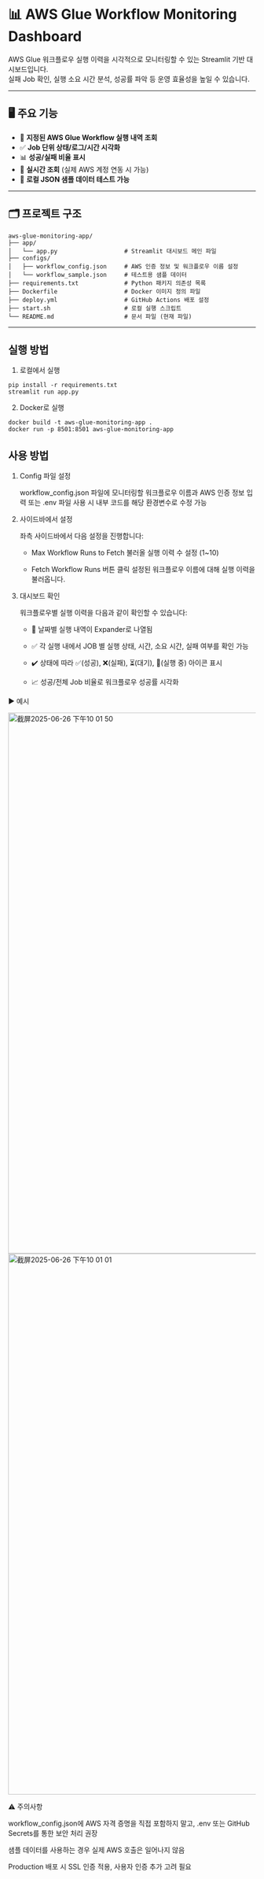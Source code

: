 # 📊 AWS Glue Workflow Monitoring Dashboard

AWS Glue 워크플로우 실행 이력을 시각적으로 모니터링할 수 있는 Streamlit 기반 대시보드입니다.  
실패 Job 확인, 실행 소요 시간 분석, 성공률 파악 등 운영 효율성을 높일 수 있습니다.

---
## 🖥️ 주요 기능

- 🔎 **지정된 AWS Glue Workflow 실행 내역 조회**
- ✅ **Job 단위 상태/로그/시간 시각화**
- 📊 **성공/실패 비율 표시**
- 🔄 **실시간 조회** (실제 AWS 계정 연동 시 가능)
- 📁 **로컬 JSON 샘플 데이터 테스트 가능**

---
## 🗂️ 프로젝트 구조

```plaintext
aws-glue-monitoring-app/
├── app/
│   └── app.py                   # Streamlit 대시보드 메인 파일
├── configs/
│   ├── workflow_config.json     # AWS 인증 정보 및 워크플로우 이름 설정
│   └── workflow_sample.json     # 테스트용 샘플 데이터
├── requirements.txt             # Python 패키지 의존성 목록
├── Dockerfile                   # Docker 이미지 정의 파일
├── deploy.yml                   # GitHub Actions 배포 설정
├── start.sh                     # 로컬 실행 스크립트
└── README.md                    # 문서 파일 (현재 파일)
```
---

## 실행 방법

1. 로컬에서 실행
```
pip install -r requirements.txt
streamlit run app.py
``` 
2. Docker로 실행
```
docker build -t aws-glue-monitoring-app .
docker run -p 8501:8501 aws-glue-monitoring-app
```

## 사용 방법

1. Config 파일 설정

    workflow_config.json 파일에 모니터링할 워크플로우 이름과 AWS 인증 정보 입력
    또는 .env 파일 사용 시 내부 코드를 해당 환경변수로 수정 가능

2. 사이드바에서 설정

    좌측 사이드바에서 다음 설정을 진행합니다:
    
    - Max Workflow Runs to Fetch
      불러올 실행 이력 수 설정 (1~10)
    
    - Fetch Workflow Runs 버튼 클릭
      설정된 워크플로우 이름에 대해 실행 이력을 불러옵니다.

3. 대시보드 확인

    워크플로우별 실행 이력을 다음과 같이 확인할 수 있습니다:
    
    - 🔽 날짜별 실행 내역이 Expander로 나열됨
    
    - ✅ 각 실행 내에서 JOB 별 실행 상태, 시간, 소요 시간, 실패 여부를 확인 가능
    
    - ✔️ 상태에 따라 ✅(성공), ❌(실패), ⏳(대기), 🔄(실행 중) 아이콘 표시
    
    - 📈 성공/전체 Job 비율로 워크플로우 성공률 시각화


▶️ 예시


<img width="1100" alt="截屏2025-06-26 下午10 01 50" src="https://github.com/user-attachments/assets/cfa0026b-1297-4a88-850a-2bd440a82850" />
<img width="1100" alt="截屏2025-06-26 下午10 01 01" src="https://github.com/user-attachments/assets/db225fe5-245f-40bc-9c05-90038a9461fe" />


⚠️ 주의사항

workflow_config.json에 AWS 자격 증명을 직접 포함하지 말고,
.env 또는 GitHub Secrets를 통한 보안 처리 권장

샘플 데이터를 사용하는 경우 실제 AWS 호출은 일어나지 않음

Production 배포 시 SSL 인증 적용, 사용자 인증 추가 고려 필요
